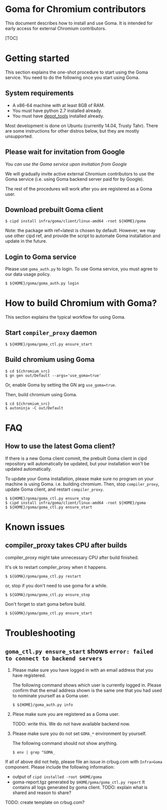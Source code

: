 # Goma for Chromium contributors

This document describes how to install and use Goma.  It is intended for
early access for external Chromium contributors.

[TOC]

# Getting started

This section explains the one-shot procedure to start using the Goma service.
You need to do the following once you start using Goma.

## System requirements

* A x86-64 machine with at least 8GB of RAM.
* You must have python 2.7 installed already.
* You must have [depot\_tools](https://chromium.googlesource.com/chromium/src/+/master/docs/linux_build_instructions.md#install) installed already.

Most development is done on Ubuntu (currently 14.04, Trusty Tahr).
There are some instructions for other distros below, but they are mostly
unsupported.

## Please wait for invitation from Google

*You can use the Goma service upon invitation from Google*

We will gradually invite active external Chromium contributors to use
the Goma service (i.e. using Goma backend server paid for by Google).

The rest of the procedures will work after you are registered as a Goma user.

## Download prebuilt Goma client

<!-- TODO: make the automated script available instead. -->

```shell
$ cipd install infra/goma/client/linux-amd64 -root ${HOME}/goma
```

Note:
the package with ref=latest is chosen by default. However, we may use other
cipd ref, and provide the script to automate Goma installation and update in
the future.

## Login to Goma service

Please use `goma_auth.py` to login. To use Goma service, you must agree
to our data usage policy.

```shell
$ ${HOME}/goma/goma_auth.py login
```

# How to build Chromium with Goma?

This section explains the typical workflow for using Goma.

## Start `compiler_proxy` daemon

```shell
$ ${HOME}/goma/goma_ctl.py ensure_start
```

## Build chromium using Goma

```shell
$ cd ${chromium_src}
$ gn gen out/Default --args='use_goma=true'
```
Or, enable Goma by setting the GN arg `use_goma=true`.

Then, build chromium using Goma.

```shell
$ cd ${chromium_src}
$ autoninja -C out/Default
```

# FAQ

## How to use the latest Goma client?

If there is a new Goma client commit, the prebuilt Goma client in cipd
repository will automatically be updated, but your installation won't
be updated automatically.

To update your Goma installation, please make sure no program on your
machine is using Goma. i.e. building chromium.
Then, stop `compiler_proxy`, update Goma client, and restart `compiler_proxy`.

```shell
$ ${HOME}/goma/goma_ctl.py ensure_stop
$ cipd install infra/goma/client/linux-amd64 -root ${HOME}/goma
$ ${HOME}/goma/goma_ctl.py ensure_start
```

# Known issues

## compiler_proxy takes CPU after builds

compiler_proxy might take unnecessary CPU after build finished.

It's ok to restart compiler_proxy when it happens.

```shell
$ ${GOMA}/goma/goma_ctl.py restart
```

or, stop if you don't need to use goma for a while.
```shell
$ ${GOMA}/goma/goma_ctl.py ensure_stop
```

Don't forget to start goma before build.

```shell
$ ${GOMA}/goma/goma_ctl.py ensure_start
```

# Troubleshooting

## `goma_ctl.py ensure_start` shows `error: failed to connect to backend servers`

1. Please make sure you have logged in with an email address that you have
   registered.

   The following command shows which user is currently logged in. Please confirm
   that the email address shown is the same one that you had used to nominate
   yourself as a Goma user.

   ```shell
   $ ${HOME}/goma_auth.py info
   ```

1. Plese make sure you are registered as a Goma user.

   TODO: write this.  We do not have available backend now.

1. Please make sure you do not set `GOMA_*` environment by yourself.

   The following command should not show anything.

   ```shell
   $ env | grep ^GOMA_
   ```

If all of above did not help, please file an issue in crbug.com
with `Infra>Goma` component.
Please include the following information:

- output of `cipd installed -root $HOME/goma`
- goma-report.tgz generated by `$HOME/goma/goma_ctl.py report`
  It contains all logs generated by goma client.
  TODO: explain what is shared and reason to share?

TODO: create template on crbug.com?

